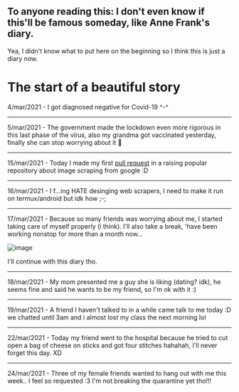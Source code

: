 ## To anyone reading this: I don't even know if this'll be famous someday, like Anne Frank's diary.

Yea, I didn't know what to put here on the beginning so I think this is just a diary now.

# The start of a beautiful story

4/mar/2021 - I got diagnosed negative for Covid-19 ^-^

---

5/mar/2021 - The government made the lockdown even more rigorous in this last phase
  of the virus, also my grandma got vaccinated yesterday, finally she can stop
  worrying about it :slightly_smiling_face:
  
---

15/mar/2021 - Today I made my first [pull request](https://github.com/pevers/images-scraper/pull/64) in a raising popular repository about image scraping from google :D

---

16/mar/2021 - I f...ing HATE desinging web scrapers, I need to make it run on termux/android but idk how ;-;

---

17/mar/2021 - Because so many friends was worrying about me, I started taking care of myself properly (i think). I'll also take a break,
  'have been working nonstop for more than a month now...

![image](https://user-images.githubusercontent.com/79072876/111484997-00a7ec00-8715-11eb-99e2-cba68a0d55bf.png)

  I'll continue with this diary tho.

---

18/mar/2021 - My mom presented me a guy she is liking (dating? idk), he seems fine and said he wants to be my friend, so I'm ok with it :)

---

19/mar/2021 - A friend I haven't talked to in a while came talk to me today :D we chatted until 3am and i almost lost my class the next morning lol

---

22/mar/2021 - Today my friend went to the hospital because he tried to cut open a bag of cheese on sticks and got four stitches hahahah, I'll never forget this day. XD

---

24/mar/2021 - Three of my female friends wanted to hang out with me this week.. I feel so requested :3 I'm not breaking the quarantine yet tho!!!
